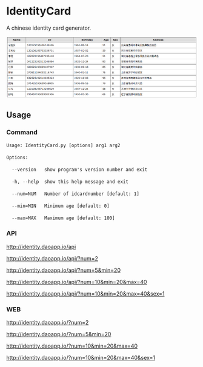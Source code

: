 # IdentityCard

A chinese identity card generator.

![screenshot](screenshot.png)



## Usage

### Command

```
Usage: IdentityCard.py [options] arg1 arg2

Options:

  --version   show program's version number and exit

  -h, --help  show this help message and exit

  --num=NUM   Number of idcardnumber [default: 1]

  --min=MIN   Minimum age [default: 0]

  --max=MAX   Maximum age [default: 100]
```



### API

http://identity.daoapp.io/api

http://identity.daoapp.io/api/?num=2

http://identity.daoapp.io/api/?num=5&min=20

http://identity.daoapp.io/api/?num=10&min=20&max=40

http://identity.daoapp.io/api/?num=10&min=20&max=40&sex=1



### WEB

http://identity.daoapp.io/?num=2

http://identity.daoapp.io/?num=5&min=20

http://identity.daoapp.io/?num=10&min=20&max=40

http://identity.daoapp.io/?num=10&min=20&max=40&sex=1





